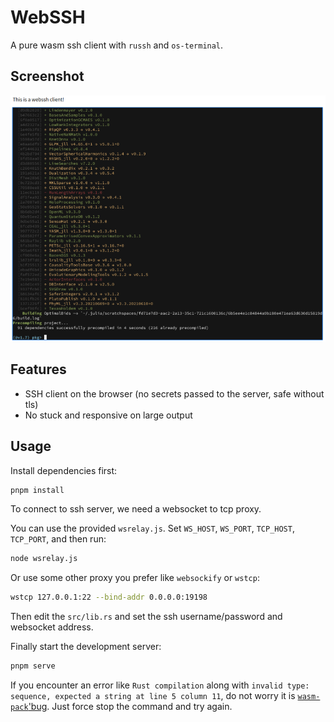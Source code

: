 # WebSSH

A pure wasm ssh client with `russh` and `os-terminal`.

## Screenshot

![](screenshot.png)

## Features

- SSH client on the browser (no secrets passed to the server, safe without tls)
- No stuck and responsive on large output

## Usage

Install dependencies first:

```bash
pnpm install
```

To connect to ssh server, we need a websocket to tcp proxy.

You can use the provided `wsrelay.js`. Set `WS_HOST`, `WS_PORT`, `TCP_HOST`, `TCP_PORT`, and then run:

```bash
node wsrelay.js
```

Or use some other proxy you prefer like `websockify` or `wstcp`:

```bash
wstcp 127.0.0.1:22 --bind-addr 0.0.0.0:19198 
```

Then edit the `src/lib.rs` and set the ssh username/password and websocket address.

Finally start the development server:

```bash
pnpm serve
```

If you encounter an error like `Rust compilation` along with `invalid type: sequence, expected a string at line 5 column 11`, do not worry it is [`wasm-pack`'bug](https://github.com/rustwasm/wasm-pack/issues/1420). Just force stop the command and try again.
